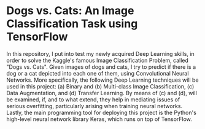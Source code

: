 # Dogs vs. Cats: An Image Classification Task using TensorFlow

In this repository, I put into test my newly acquired Deep Learning skills, in order to solve the Kaggle's famous Image Classification Problem, called "Dogs vs. Cats". Given images of dogs and cats, I try to predict if there is a dog or a cat depicted into each one of them, using Convolutional Neural Networks. More specifically, the following Deep Learning techniques will be used in this project: (a) Binary and (b) Multi-class Image Classification, (c) Data Augmentation, and (d) Transfer Learning. By means of (c) and (d), will be examined, if, and to what extend, they help in mediating issues of serious overfitting, particularly arising when training neural networks. Lastly, the main programming tool for deploying this project is the Python's high-level neural network library Keras, which runs on top of TensorFlow.
